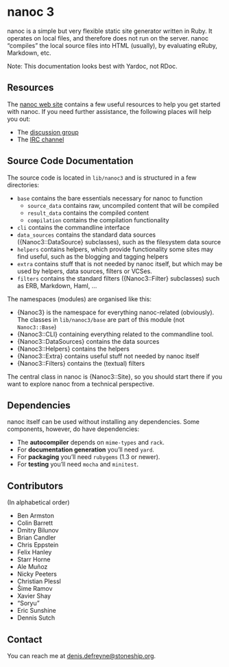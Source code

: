 # nanoc 3

nanoc is a simple but very flexible static site generator written in Ruby.
It operates on local files, and therefore does not run on the server. nanoc
“compiles” the local source files into HTML (usually), by evaluating eRuby,
Markdown, etc.

Note: This documentation looks best with Yardoc, not RDoc.

## Resources

The [nanoc web site](http://nanoc.stoneship.org) contains a few useful
resources to help you get started with nanoc. If you need further assistance,
the following places will help you out:

* The [discussion group](http://groups.google.com/group/nanoc)
* The [IRC channel](irc://chat.freenode.net/#nanoc)

## Source Code Documentation

The source code is located in `lib/nanoc3` and is structured in a few
directories:

* `base` contains the bare essentials necessary for nanoc to function
  * `source_data` contains raw, uncompiled content that will be compiled
  * `result_data` contains the compiled content
  * `compilation` contains the compilation functionality
* `cli` contains the commandline interface
* `data_sources` contains the standard data sources ({Nanoc3::DataSource}
  subclasses), such as the filesystem data source
* `helpers` contains helpers, which provide functionality some sites
  may find useful, such as the blogging and tagging helpers
* `extra` contains stuff that is not needed by nanoc itself, but which may
  be used by helpers, data sources, filters or VCSes.
* `filters` contains the standard filters ({Nanoc3::Filter} subclasses)
  such as ERB, Markdown, Haml, ...

The namespaces (modules) are organised like this:

* {Nanoc3} is the namespace for everything nanoc-related (obviously). The
  classes in `lib/nanoc3/base` are part of this module (not `Nanoc3::Base`)
* {Nanoc3::CLI} containing everything related to the commandline tool.
* {Nanoc3::DataSources} contains the data sources
* {Nanoc3::Helpers} contains the helpers
* {Nanoc3::Extra} contains useful stuff not needed by nanoc itself
* {Nanoc3::Filters} contains the (textual) filters

The central class in nanoc is {Nanoc3::Site}, so you should start there if
you want to explore nanoc from a technical perspective.

## Dependencies

nanoc itself can be used without installing any dependencies. Some
components, however, do have dependencies:

* The **autocompiler** depends on `mime-types` and `rack`.
* For **documentation generation** you’ll need `yard`.
* For **packaging** you’ll need `rubygems` (1.3 or newer).
* For **testing** you’ll need `mocha` and `minitest`.

## Contributors

(In alphabetical order)

* Ben Armston
* Colin Barrett
* Dmitry Bilunov
* Brian Candler
* Chris Eppstein
* Felix Hanley
* Starr Horne
* Ale Muñoz
* Nicky Peeters
* Christian Plessl
* Šime Ramov
* Xavier Shay
* “Soryu”
* Eric Sunshine
* Dennis Sutch

## Contact

You can reach me at <denis.defreyne@stoneship.org>.
